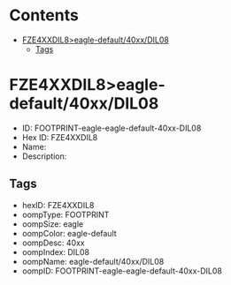



Contents
========

* [FZE4XXDIL8>eagle-default/40xx/DIL08](#fze4xxdil8eagle-default40xxdil08)
	* [Tags](#tags)

# FZE4XXDIL8>eagle-default/40xx/DIL08

- ID: FOOTPRINT-eagle-eagle-default-40xx-DIL08
- Hex ID: FZE4XXDIL8
- Name: 
- Description: 

## Tags

- hexID: FZE4XXDIL8
- oompType: FOOTPRINT
- oompSize: eagle
- oompColor: eagle-default
- oompDesc: 40xx
- oompIndex: DIL08
- oompName: eagle-default/40xx/DIL08
- oompID: FOOTPRINT-eagle-eagle-default-40xx-DIL08
